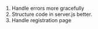 1. Handle errors more gracefully
2. Structure code in server.js better.
3. Handle registration page
